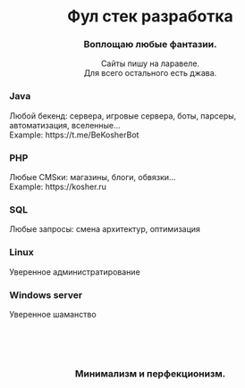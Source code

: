 <h1 align="center">Фул стек разработка</h1>

<h3 align="center">Воплощаю любые фантазии.</h3>
<p align=center>Сайты пишу на ларавеле. <br>
  Для всего остального есть джава. <br> 
</p>

<h3>Java</h3>
  Любой бекенд: сервера, игровые сервера, боты, парсеры, автоматизация, вселенные... <br>
  Example: https://t.me/BeKosherBot


<h3>PHP</h3>
  Любые CMSки: магазины, блоги, обвязки... <br>
  Example: https://kosher.ru


<h3>SQL</h3>
  Любые запросы: смена архитектур, оптимизация <br>
  
<h3>Linux</h3>
  Уверенное администратирование

<h3>Windows server</h3>
  Уверенное шаманство
  
  
  <br><br><br>
<h3 align="center">Минимализм и перфекционизм.</h3>
